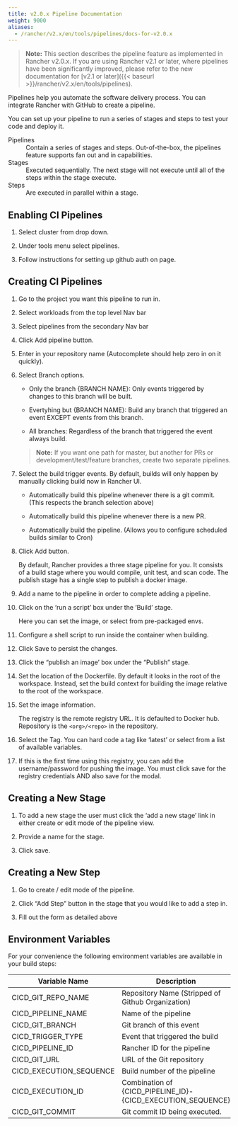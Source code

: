 ```yaml
---
title: v2.0.x Pipeline Documentation
weight: 9000
aliases:
  - /rancher/v2.x/en/tools/pipelines/docs-for-v2.0.x
---
```


>**Note:** This section describes the pipeline feature as implemented in Rancher v2.0.x. If you are using Rancher v2.1 or later, where pipelines have been significantly improved, please refer to the new documentation for [v2.1 or later]({{< baseurl >}}/rancher/v2.x/en/tools/pipelines).



Pipelines help you automate the software delivery process. You can integrate Rancher with GitHub to create a pipeline.

You can set up your pipeline to run a series of stages and steps to test your code and deploy it.

<dl>
	<dt>Pipelines</dt>
	<dd>Contain a series of stages and steps. Out-of-the-box, the pipelines feature supports fan out and in capabilities.</dd>
	<dt>Stages</dt>
	<dd>Executed sequentially. The next stage will not execute until all of the steps within the stage execute.</dd>
	<dt>Steps</dt>
	<dd>Are executed in parallel within a stage. </dd>
</dl>

## Enabling CI Pipelines

1. Select cluster from drop down.

2. Under tools menu select pipelines.

3. Follow instructions for setting up github auth on page.


## Creating CI Pipelines

1. Go to the project you want this pipeline to run in.

2. Select workloads from the top level Nav bar

3. Select pipelines from the secondary Nav bar

4. Click Add pipeline button.

5. Enter in your repository name (Autocomplete should help zero in on it quickly).

6. Select Branch options.

	-	Only the branch {BRANCH NAME}: Only events triggered by changes to this branch will be built.

	-	Evertyhing but {BRANCH NAME}: Build any branch that triggered an event EXCEPT events from this branch.

	-	All branches: Regardless of the branch that triggered the event always build.

	>**Note:** If you want one path for master, but another for PRs or development/test/feature branches, create two separate pipelines.

7. Select the build trigger events. By default, builds will only happen by manually clicking build now in Rancher UI.

	- Automatically build this pipeline whenever there is a git commit. (This respects the branch selection above)

	- Automatically build this pipeline whenever there is a new PR.

	- Automatically build the pipeline. (Allows you to configure scheduled builds similar to Cron)

8. Click Add button.

	By default, Rancher provides a three stage pipeline for you. It consists of a build stage where you would compile, unit test, and scan code. The publish stage has a single step to publish a docker image.


8. Add a name to the pipeline in order to complete adding a pipeline.

9. Click on the ‘run a script’ box under the ‘Build’ stage.

	Here you can set the image, or select from pre-packaged envs.

10. Configure a shell script to run inside the container when building.

11. Click Save to persist the changes.

12. Click the “publish an image’ box under the “Publish” stage.

13. Set the location of the Dockerfile. By default it looks in the root of the workspace. Instead, set the build context for building the image relative to the root of the workspace.

14. Set the image information.

	The registry is the remote registry URL. It is defaulted to Docker hub.
	Repository is the `<org>/<repo>` in the repository.

15. Select the Tag. You can hard code a tag like ‘latest’ or select from a list of available variables.

16. If this is the first time using this registry, you can add the username/password for pushing the image. You must click save for the registry credentials AND also save for the modal.




## Creating a New Stage

1. To add a new stage the user must click the ‘add a new stage’ link in either create or edit mode of the pipeline view.

2. Provide a name for the stage.

3. Click save.


## Creating a New Step

1. Go to create / edit mode of the pipeline.

2. Click “Add Step” button in the stage that you would like to add a step in.

3. Fill out the form as detailed above


## Environment Variables

For your convenience the following environment variables are available in your build steps:

Variable Name           | Description
------------------------|------------------------------------------------------------
CICD_GIT_REPO_NAME      | Repository Name (Stripped of Github Organization)
CICD_PIPELINE_NAME      | Name of the pipeline
CICD_GIT_BRANCH         | Git branch of this event
CICD_TRIGGER_TYPE       | Event that triggered the build
CICD_PIPELINE_ID        | Rancher ID for the pipeline
CICD_GIT_URL            | URL of the Git repository
CICD_EXECUTION_SEQUENCE | Build number of the pipeline
CICD_EXECUTION_ID       | Combination of {CICD_PIPELINE_ID}-{CICD_EXECUTION_SEQUENCE}
CICD_GIT_COMMIT         | Git commit ID being executed.
